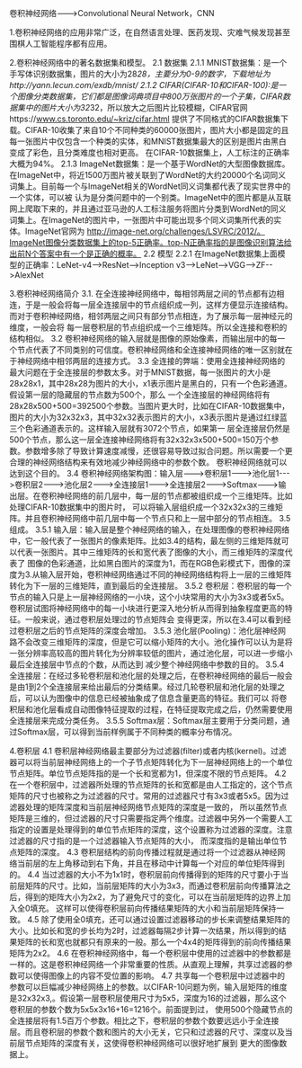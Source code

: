 卷积神经网络--->Convolutional Neural Network，CNN

1.卷积神经网络的应用非常广泛，在自然语言处理、医药发现、灾难气候发现甚至围棋人工智能程序都有应用。

2.卷积神经网络中的著名数据集和模型。
2.1 数据集
2.1.1 MNIST数据集：是一个手写体识别数据集，图片的大小为28*28，主要分为0-9的数字，下载地址为http://yann.lecun.com/exdb/mnist/
2.1.2 CIFAR(CIFAR-10和CIFAR-100):是一个图像分类数据集，它们都是图像词典项目中800万张图片的一个子集，CIFAR数据集中的图片大小为32*32，所以放大之后图片比较模糊，CIFAR官网https://www.cs.toronto.edu/~kriz/cifar.html
提供了不同格式的CIFAR数据集下载。CIFAR-10收集了来自10个不同种类的60000张图片，图片大小都是固定的且每一张图片中仅包含一个种类的实体，和MNIST数据集最大的区别是图片由黑白变成了彩色，且分类难度也相对更高。
在CIFAR-10数据集上，人工标注的正确率大概为94%。
2.1.3 ImageNet数据集：是一个基于WordNet的大型图像数据库。在ImageNet中，将近1500万图片被关联到了WordNet的大约20000个名词同义词集上。目前每一个与ImageNet相关的WordNet同义词集都代表了现实世界中的一个实体，可以被
认为是分类问题中的一个别类。ImageNet中的图片都是从互联网上爬取下来的，并且通过亚马逊的人工标注服务将图片分类到WordNet的同义词集上。在ImageNet的图片中，一张图片中可能出现多个同义词集所代表的实体。ImageNet官网为
http://image-net.org/challenges/LSVRC/2012/。ImageNet图像分类数据集上的top-5正确率。top-N正确率指的是图像识别算法给出前N个答案中有一个是正确的概率。
2.2 模型
2.2.1 在ImageNet数据集上面模型的正确率：LeNet-v4-->ResNet-->Inception v3-->LeNet-->VGG-->ZF-->AlexNet

3.卷积神经网络简介
3.1. 在全连接神经网络中，每相邻两层之间的节点都有边相连，于是一般会将每一层全连接层中的节点组织成一列，这样方便显示连接结构。而对于卷积神经网络，相邻两层之间只有部分节点相连，为了展示每一层神经元的维度，一般会将
每一层卷积层的节点组织成一个三维矩阵。所以全连接和卷积的结构相似。
3.2 卷积神经网络的输入层就是图像的原始像素，而输出层中的每一个节点代表了不同类别的可信度。卷积神经网络和全连接神经网络的唯一区别就在于神经网络中相邻两层的连接方式。
3.3 全连接的弊端：使用全连接神经网络的最大问题在于全连接层的参数太多。对于MNIST数据，每一张图片的大小是28x28x1，其中28x28为图片的大小，x1表示图片是黑白的，只有一个色彩通道。假设第一层的隐藏层的节点数为500个，那么
一个全连接层的神经网络将有28x28x500+500=392500个参数。当图片更大时，比如在CIFAR-10数据集中，图片的大小为32x32x3，其中32x32表示图片的大小，x3表示图片是通过红绿蓝三个色彩通道表示的。这样输入层就有3072个节点，如果第一
层全连接层仍然是500个节点，那么这一层全连接神经网络将有32x32x3x500+500=150万个参数。参数增多除了导致计算速度减慢，还很容易导致过拟合问题。所以需要一个更合理的神经网络结构来有效地减少神经网络中的参数个数。
卷积神经网络就可以达到这个目的。
3.4 卷积神经网络架构图：输入层--->卷积层1--->池化层1--->卷积层2--->池化层2--->全连接层1--->全连接层2--->Softmax--->输出层。在卷积神经网络的前几层中，每一层的节点都被组织成一个三维矩阵。比如处理CIFAR-10数据集中的图片时，
可以将输入层组织成一个32x32x3的三维矩阵。并且卷积神经网络中前几层中每一个节点只和上一层中部分的节点相连。
3.5 组成。
3.5.1 输入层：输入层是整个神经网络的输入，在处理图像的卷积神经网络中，它一般代表了一张图片的像素矩阵。比如3.4的结构，最左侧的三维矩阵就可以代表一张图片。其中三维矩阵的长和宽代表了图像的大小，而三维矩阵的深度代表了
图像的色彩通道，比如黑白图片的深度为1，而在RGB色彩模式下，图像的深度为3.从输入层开始，卷积神经网络通过不同的神经网络结构将上一层的三维矩阵转化为下一层的三维矩阵，直到最后的全连接层。
3.5.2 卷积层：卷积层的每一个节点的输入只是上一层神经网络的一小块，这个小块常用的大小为3x3或者5x5。卷积层试图将神经网络中的每一小块进行更深入地分析从而得到抽象程度更高的特征。一般来说，通过卷积层处理过的节点矩阵会
变得更深，所以在3.4可以看到经过卷积层之后的节点矩阵的深度会增加。
3.5.3 池化层(Pooling)：池化层神经网路不会改变三维矩阵的深度，但是它可以缩小矩阵的大小。池化操作可以认为是将一张分辨率高较高的图片转化为分辨率较低的图片，通过池化层，可以进一步缩小最后全连接层中节点的个数，从而达到
减少整个神经网络中参数的目的。
3.5.4 全连接层：在经过多轮卷积层和池化层的处理之后，在卷积神经网络的最后一般会是由1到2个全连接层来给出最后的分类结果。经过几轮卷积层和池化层的处理之后，可以认为图像中的信息已经被抽象成了信息含量更高的特征。我们可以
将卷积层和池化层看成自动图像特征提取的过程，在特征提取完成之后，仍然需要使用全连接层来完成分类任务。
3.5.5 Softmax层：Softmax层主要用于分类问题，通过Softmax层，可以得到当前样例属于不同种类的概率分布情况。

4.卷积层
4.1 卷积层神经网络最主要部分为过滤器(filter)或者内核(kernel)。过滤器可以将当前层神经网络上的一个子节点矩阵转化为下一层神经网络上的一个单位节点矩阵。单位节点矩阵指的是一个长和宽都为1，但深度不限的节点矩阵。
4.2 在一个卷积层中，过滤器所处理的节点矩阵的长和宽都是由人工指定的，这个节点矩阵的尺寸也被称之为过滤器的尺寸。常用的过滤器尺寸有3x3或者5x5。因为过滤器处理的矩阵深度和当前层神经网络节点矩阵的深度是一致的，
所以虽然节点矩阵是三维的，但过滤器的尺寸只需要指定两个维度。过滤器中另外一个需要人工指定的设置是处理得到的单位节点矩阵的深度，这个设置称为过滤器的深度。注意过滤器的尺寸指的是一个过滤器输入节点矩阵的大小，
而深度指的是输出单位节点矩阵的深度。
4.3 卷积层结构的前向传播过程就是通过将一个过滤器从神经网络当前层的左上角移动到右下角，并且在移动中计算每一个对应的单位矩阵得到的。
4.4 当过滤器的大小不为1x1时，卷积层前向传播得到的矩阵的尺寸要小于当前层矩阵的尺寸。比如，当前层矩阵的大小为3x3，而通过卷积层前向传播算法之后，得到的矩阵大小为2x2，为了避免尺寸的变化，可以在当前层矩阵的边界上加入全0填充。
这样可以使得卷积层前向传播结果矩阵的大小和当前层矩阵保持一致。
4.5 除了使用全0填充，还可以通过设置过滤器移动的步长来调整结果矩阵的大小。比如长和宽的步长均为2时，过滤器每隔2步计算一次结果，所以得到的结果矩阵的长和宽也就都只有原来的一般。那么一个4x4的矩阵得到的前向传播结果矩阵为2x2。
4.6 在卷积神经网络中，每一个卷积层中使用的过滤器中的参数都是一样的。这是卷积神经网络一个非常重要的性质。从直观上理解，共享过滤器的参数可以使得图像上的内容不受位置的影响。
4.7 共享每一个卷积层中过滤器中的参数可以巨幅减少神经网络上的参数。以CIFAR-10问题为例，输入层矩阵的维度是32x32x3,。假设第一层卷积层使用尺寸为5x5，深度为16的过滤器，那么这个卷积层的参数个数为5x5x3x16+16=1216个。前面提到过，
使用500个隐藏节点的全连接层将有1.5百万个参数。相比之下，卷积层的参数个数要远远小于全连接层。而且卷积层的参数个数和图片的大小无关，它只和过滤器的尺寸、深度以及当前层节点矩阵的深度有关，这使得卷积神经网络可以很好地扩展到
更大的图像数据上。

